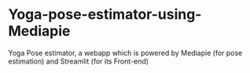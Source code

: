 # Yoga-pose-estimator-using-Mediapie
Yoga Pose estimator, a webapp which is powered by Mediapie (for pose estimation) and Streamlit (for its Front-end) 
